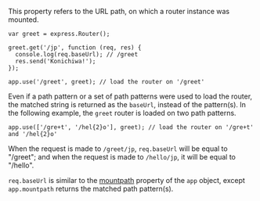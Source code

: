 This property refers to the URL path, on which a router instance was mounted.

```
var greet = express.Router();

greet.get('/jp', function (req, res) {
  console.log(req.baseUrl); // /greet
  res.send('Konichiwa!');
});

app.use('/greet', greet); // load the router on '/greet'
```

Even if a path pattern or a set of path patterns were used to load the router, the matched string is returned as the `baseUrl`, instead of the pattern(s). In the following example, the `greet` router is loaded on two path patterns.

```
app.use(['/gre+t', '/hel{2}o'], greet); // load the router on '/gre+t' and '/hel{2}o'
```

When the request is made to `/greet/jp`, `req.baseUrl` will be equal to "/greet"; and when the request is made to `/hello/jp`, it will be equal to "/hello".

`req.baseUrl` is similar to the [mountpath](#app.mountpath) property of the `app` object, except `app.mountpath` returns the matched path pattern(s).
